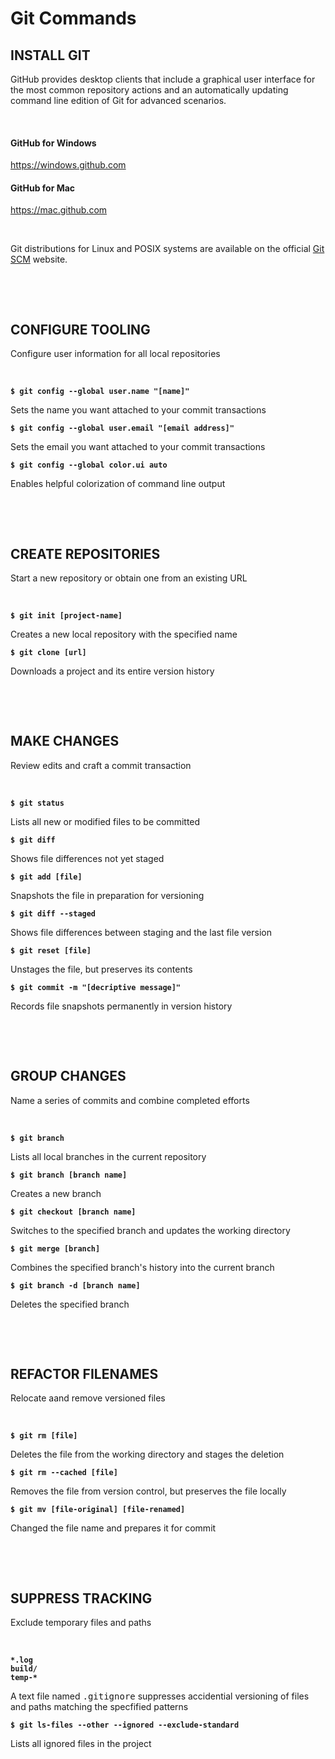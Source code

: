 # **Git Commands**

## **INSTALL GIT**

GitHub provides desktop clients that include a graphical user interface for the most common repository actions and an automatically updating command line edition of Git for advanced scenarios.

&nbsp;

#### **GitHub for Windows**
https://windows.github.com

#### **GitHub for Mac**
https://mac.github.com

&nbsp;

Git distributions for Linux and POSIX systems are available on the official [Git SCM](https://git-scm.com/) website.

&nbsp;

&nbsp;

## **CONFIGURE TOOLING**
Configure user information for all local repositories

&nbsp;

**`$ git config --global user.name "[name]"`**

Sets the name you want attached to your commit transactions

**`$ git config --global user.email "[email address]"`**

Sets the email you want attached to your commit transactions

**`$ git config --global color.ui auto`**

Enables helpful colorization of command line output

&nbsp;

&nbsp;

## **CREATE REPOSITORIES**
Start a new repository or obtain one from an existing URL

&nbsp;

**`$ git init [project-name]`**

Creates a new local repository with the specified name

**`$ git clone [url]`**

Downloads a project and its entire version history

&nbsp;

&nbsp;

## **MAKE CHANGES**
Review edits and craft a commit transaction

&nbsp;

**`$ git status`**

Lists all new or modified files to be committed

**`$ git diff`**

Shows file differences not yet staged

**`$ git add [file]`**

Snapshots the file in preparation for versioning

**`$ git diff --staged`**

Shows file differences between staging and the last file version

**`$ git reset [file]`**

Unstages the file, but preserves its contents

**`$ git commit -m "[decriptive message]"`**

Records file snapshots permanently in version history

&nbsp;

&nbsp;

## **GROUP CHANGES**
Name a series of commits and combine completed efforts

&nbsp;

**`$ git branch`**

Lists all local branches in the current repository

**`$ git branch [branch name]`**

Creates a new branch

**`$ git checkout [branch name]`**

Switches to the specified branch and updates the working directory

**`$ git merge [branch]`**

Combines the specified branch's history into the current branch

**`$ git branch -d [branch name]`**

Deletes the specified branch

&nbsp;

&nbsp;

## **REFACTOR FILENAMES**
Relocate aand remove versioned files

&nbsp;

**`$ git rm [file]`**

Deletes the file from the working directory and stages the deletion

**`$ git rm --cached [file]`**

Removes the file from version control, but preserves the file locally

**`$ git mv [file-original] [file-renamed]`**

Changed the file name and prepares it for commit

&nbsp;

&nbsp;

## **SUPPRESS TRACKING**
Exclude temporary files and paths

&nbsp;

**`*.log`** <br>
**`build/`** <br>
**`temp-*`**

A text file named <kbd>.gitignore</kbd> suppresses accidential versioning of files and paths matching the specfified patterns

**`$ git ls-files --other --ignored --exclude-standard`**

Lists all ignored files in the project

